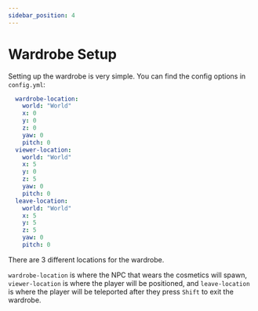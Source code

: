 ```yaml
---
sidebar_position: 4
---
```


# Wardrobe Setup

Setting up the wardrobe is very simple. You can find the config options in `config.yml`:

```yaml
  wardrobe-location:
    world: "World"
    x: 0
    y: 0
    z: 0
    yaw: 0
    pitch: 0
  viewer-location:
    world: "World"
    x: 5
    y: 0
    z: 5
    yaw: 0
    pitch: 0
  leave-location:
    world: "World"
    x: 5
    y: 5
    z: 5
    yaw: 0
    pitch: 0
```
There are 3 different locations for the wardrobe. 

`wardrobe-location` is where the NPC that wears the cosmetics will spawn, `viewer-location` is where the player will be positioned, and `leave-location` is where the player will be teleported after they press `Shift` to exit the wardrobe.